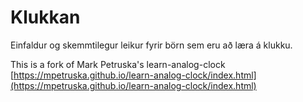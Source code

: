 # Klukkan

Einfaldur og skemmtilegur leikur fyrir börn sem eru að læra á klukku.



This is a fork of Mark Petruska's learn-analog-clock
[https://mpetruska.github.io/learn-analog-clock/index.html](https://mpetruska.github.io/learn-analog-clock/index.html)
